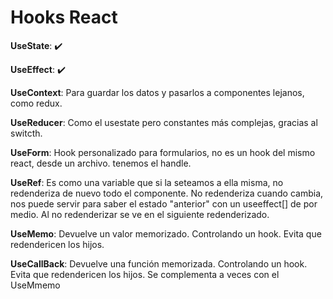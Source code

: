 # Hooks React

**UseState**: ✔️

**UseEffect**: ✔️

**UseContext**:  Para guardar los datos y pasarlos a componentes lejanos, como redux.

**UseReducer**:  Como el usestate pero constantes más complejas, gracias al switcth.

**UseForm**:     Hook personalizado para formularios, no es un hook del mismo react, desde un archivo. tenemos el handle.

**UseRef**:      Es como una variable que si la seteamos a ella misma, no redenderiza de nuevo todo el componente. No redenderiza cuando cambia, nos puede servir para saber el estado "anterior" con un useeffect[] de por medio. Al no redenderizar se ve en el siguiente redenderizado. 

**UseMemo**: Devuelve un valor memorizado. Controlando un hook. Evita que redendericen los hijos.

**UseCallBack**: Devuelve una función memorizada. Controlando un hook. Evita que redendericen los hijos. Se complementa a veces con el UseMmemo

